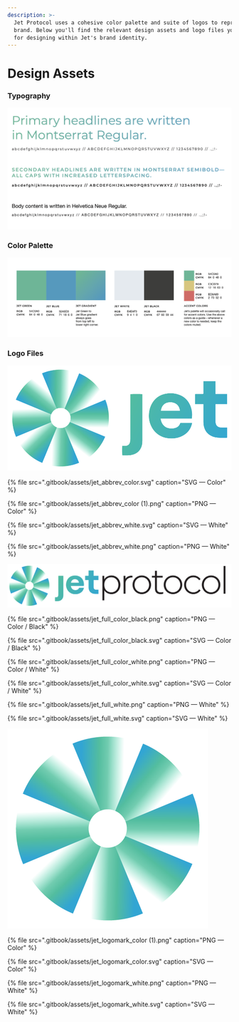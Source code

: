```yaml
---
description: >-
  Jet Protocol uses a cohesive color palette and suite of logos to represent the
  brand. Below you'll find the relevant design assets and logo files you'll need
  for designing within Jet's brand identity.
---
```


# Design Assets

### Typography

![](.gitbook/assets/screen-shot-2021-09-05-at-5.59.21-pm%20%281%29.png)

### 

### Color Palette

![](.gitbook/assets/screen-shot-2021-09-05-at-6.01.22-pm.png)

### 

### Logo Files

![Jet Abbreviated Lockup](.gitbook/assets/jet_abbrev_color%20%281%29.png)

{% file src=".gitbook/assets/jet\_abbrev\_color.svg" caption="SVG — Color" %}

{% file src=".gitbook/assets/jet\_abbrev\_color \(1\).png" caption="PNG — Color" %}

{% file src=".gitbook/assets/jet\_abbrev\_white.svg" caption="SVG — White" %}

{% file src=".gitbook/assets/jet\_abbrev\_white.png" caption="PNG — White" %}



![Jet Full Lockup](.gitbook/assets/jet_full_color_black%20%281%29.png)

{% file src=".gitbook/assets/jet\_full\_color\_black.png" caption="PNG — Color / Black" %}

{% file src=".gitbook/assets/jet\_full\_color\_black.svg" caption="SVG — Color / Black" %}

{% file src=".gitbook/assets/jet\_full\_color\_white.png" caption="PNG — Color / White" %}

{% file src=".gitbook/assets/jet\_full\_color\_white.svg" caption="SVG — Color / White" %}

{% file src=".gitbook/assets/jet\_full\_white.png" caption="PNG — White" %}

{% file src=".gitbook/assets/jet\_full\_white.svg" caption="SVG — White" %}



![Jet Logomark](.gitbook/assets/jet_logomark_color.png)

{% file src=".gitbook/assets/jet\_logomark\_color \(1\).png" caption="PNG — Color" %}

{% file src=".gitbook/assets/jet\_logomark\_color.svg" caption="SVG — Color" %}

{% file src=".gitbook/assets/jet\_logomark\_white.png" caption="PNG — White" %}

{% file src=".gitbook/assets/jet\_logomark\_white.svg" caption="SVG — White" %}



